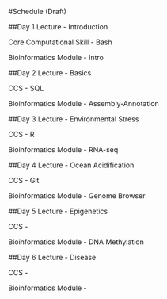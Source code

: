 #Schedule (Draft)



##Day 1
Lecture - Introduction

Core Computational Skill - Bash

Bioinformatics Module - Intro 

##Day 2
Lecture - Basics

CCS - SQL

Bioinformatics Module - Assembly-Annotation

##Day 3
Lecture - Environmental Stress

CCS - R

Bioinformatics Module - RNA-seq

##Day 4
Lecture - Ocean Acidification

CCS - Git

Bioinformatics Module - Genome Browser

##Day 5
Lecture - Epigenetics

CCS - 

Bioinformatics Module - DNA Methylation

##Day 6
Lecture - Disease 

CCS - 

Bioinformatics Module - 

